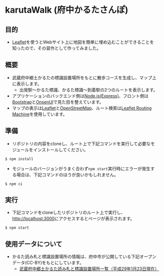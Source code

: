 # karutaWalk (府中かるたさんぽ)

## 目的
* [Leaflet](https://leafletjs.com/)を使うとWebサイト上に地図を簡単に埋め込むことができることを知ったので、その習作として作ってみました。

## 概要
* 武蔵府中郷土かるたの標識設置場所をもとに散歩コースを生成し、マップ上に表示します。
  * 出発駅～かるた標識、かるた標識～到着駅の2つのルートを表示します。
* アプリケーションのバックエンド側は[Node.js(Express)](https://expressjs.com/ja/)、フロント側は[Bootstrap](https://getbootstrap.jp/)と[OnsenUI](https://ja.onsen.io/)で見た目を整えています。
* マップの表示は[Leaflet](https://leafletjs.com/)と[OpenStreetMap](https://www.openstreetmap.org/)、ルート検索は[Leaflet Routing Machine](https://www.liedman.net/leaflet-routing-machine/)を使用しています。

## 準備
* リポジトリの内容をcloneし、ルート上で下記コマンドを実行して必要なモジュールをインストールしてください。
```
$ npm install
```

* モジュールのバージョンがうまく合わず`npm start`実行時にエラーが発生する場合は、下記コマンドのほうが良いかもしれません。
```
$ npm ci
```

## 実行
* 下記コマンドをcloneしたリポジトリのルート上で実行し、[http://localhost:3000](http://localhost:3000)にアクセスするとページが表示されます。
```
$ npm start
```

## 使用データについて
* かるた読み札と標識設置場所の情報は、府中市が公開している下記オープンデータ(CC-BY)をもとにしています。
  * [武蔵府中郷土かるた読み札と標識設置場所一覧（平成29年1月23日現在）](https://www.city.fuchu.tokyo.jp/gyosei/fuchusinogaiyo/enkaku/kyodokaruta.files/musasihutyuukyoudokaruta2017.csv)
